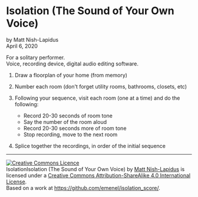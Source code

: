 # Isolation (The Sound of Your Own Voice)
by Matt Nish-Lapidus  
April 6, 2020

For a solitary performer.  
Voice, recording device, digital audio editing software.

1. Draw a floorplan of your home (from memory)

2. Number each room (don't forget utility rooms, bathrooms, closets, etc)

3. Following your sequence, visit each room (one at a time) and do the following:
    - Record 20-30 seconds of room tone
    - Say the number of the room aloud
    - Record 20-30 seconds more of room tone
    - Stop recording, move to the next room

4. Splice together the recordings, in order of the initial sequence

---

<a rel="license" href="http://creativecommons.org/licenses/by-sa/4.0/"><img alt="Creative Commons Licence" style="border-width:0" src="https://i.creativecommons.org/l/by-sa/4.0/88x31.png" /></a><br /><span xmlns:dct="http://purl.org/dc/terms/" href="http://purl.org/dc/dcmitype/Text" property="dct:title" rel="dct:type">IsolationIsolation (The Sound of Your Own Voice)</span> by <a xmlns:cc="http://creativecommons.org/ns#" href="http://www.emenel.ca" property="cc:attributionName" rel="cc:attributionURL">Matt Nish-Lapidus</a> is licensed under a <a rel="license" href="http://creativecommons.org/licenses/by-sa/4.0/">Creative Commons Attribution-ShareAlike 4.0 International License</a>.<br />Based on a work at <a xmlns:dct="http://purl.org/dc/terms/" href="https://github.com/emenel/isolation_score/" rel="dct:source">https://github.com/emenel/isolation_score/</a>.
